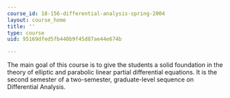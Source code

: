 ```yaml
---
course_id: 18-156-differential-analysis-spring-2004
layout: course_home
title: ''
type: course
uid: 95169dfed5fb440b9f45d87ae44e674b

---
```

The main goal of this course is to give the students a solid foundation in the theory of elliptic and parabolic linear partial differential equations. It is the second semester of a two-semester, graduate-level sequence on Differential Analysis.
